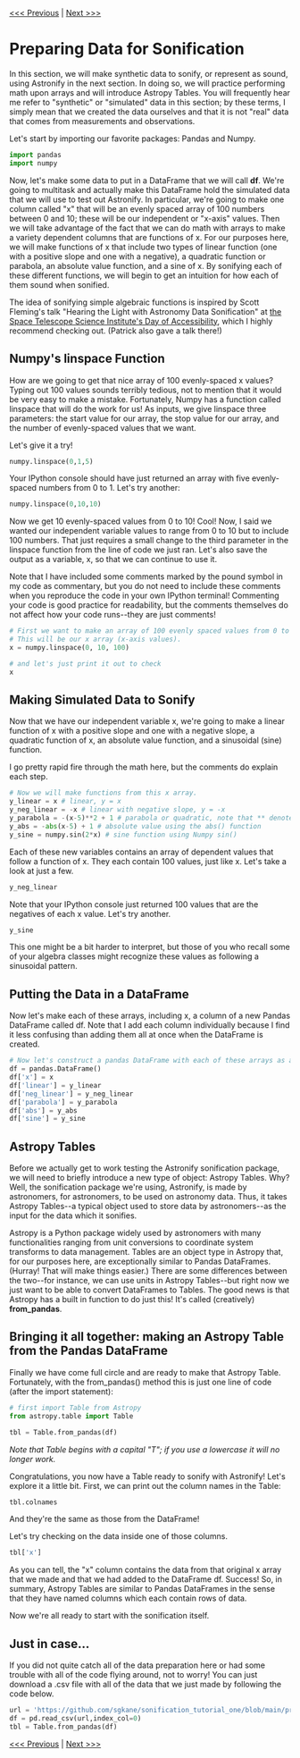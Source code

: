 [<<< Previous](intro_to_sonification.md) | [Next >>>](introduction_to_astronify.md)

# Preparing Data for Sonification

In this section, we will make synthetic data to sonify, or represent as sound, using Astronify in the next section. In doing so, we will practice performing math upon arrays and will introduce Astropy Tables. You will frequently hear me refer to "synthetic" or "simulated" data in this section; by these terms, I simply mean that we created the data ourselves and that it is not "real" data that comes from measurements and observations.

Let's start by importing our favorite packages: Pandas and Numpy.

```python
import pandas
import numpy
```

Now, let's make some data to put in a DataFrame that we will call **df**. We're going to multitask and actually make this DataFrame hold the simulated data that we will use to test out Astronify. In particular, we're going to make one column called "x" that will be an evenly spaced array of 100 numbers between 0 and 10; these will be our independent or "x-axis" values. Then we will take advantage of the fact that we can do math with arrays to make a variety dependent columns that are functions of x. For our purposes here, we will make functions of x that include two types of linear function (one with a positive slope and one with a negative), a quadratic function or parabola, an absolute value function, and a sine of x. By sonifying each of these different functions, we will begin to get an intuition for how each of them sound when sonified.

The idea of sonifying simple algebraic functions is inspired by Scott Fleming's talk "Hearing the Light with Astronomy Data Sonification" at [the Space Telescope Science Institute's Day of Accessibility](https://iota-school.github.io/day_accessibility/), which I highly recommend checking out. (Patrick also gave a talk there!)

## Numpy's linspace Function

How are we going to get that nice array of 100 evenly-spaced x values? Typing out 100 values sounds terribly tedious, not to mention that it would be very easy to make a mistake. Fortunately, Numpy has a function called linspace that will do the work for us! As inputs, we give linspace three parameters: the start value for our array, the stop value for our array, and the number of evenly-spaced values that we want.

Let's give it a try!
```python 
numpy.linspace(0,1,5)
```

Your IPython console should have just returned an array with five evenly-spaced numbers from 0 to 1. Let's try another:

```python 
numpy.linspace(0,10,10)
```

Now we get 10 evenly-spaced values from 0 to 10! Cool! Now, I said we wanted our independent variable values to range from 0 to 10 but to include 100 numbers. That just requires a small change to the third parameter in the linspace function from the line of code we just ran. Let's also save the output as a variable, x, so that we can continue to use it.

Note that I have included some comments marked by the pound symbol in my code as commentary, but you do not need to include these comments when you reproduce the code in your own IPython terminal! Commenting your code is good practice for readability, but the comments themselves do not affect how your code runs--they are just comments!

```python 
# First we want to make an array of 100 evenly spaced values from 0 to 10 using numpy's linspace function.
# This will be our x array (x-axis values).
x = numpy.linspace(0, 10, 100)

# and let's just print it out to check
x
```

## Making Simulated Data to Sonify

Now that we have our independent variable x, we're going to make a linear function of x with a positive slope and one with a negative slope, a quadratic function of x, an absolute value function, and a sinusoidal (sine) function.

I go pretty rapid fire through the math here, but the comments do explain each step.

```python 
# Now we will make functions from this x array.
y_linear = x # linear, y = x
y_neg_linear = -x # linear with negative slope, y = -x
y_parabola = -(x-5)**2 + 1 # parabola or quadratic, note that ** denotes an exponent in Python
y_abs = -abs(x-5) + 1 # absolute value using the abs() function
y_sine = numpy.sin(2*x) # sine function using Numpy sin()
```

Each of these new variables contains an array of dependent values that follow a function of x. They each contain 100 values, just like x. Let's take a look at just a few.

```python 
y_neg_linear
```

Note that your IPython console just returned 100 values that are the negatives of each x value. Let's try another.

```python 
y_sine
```

This one might be a bit harder to interpret, but those of you who recall some of your algebra classes might recognize these values as following a sinusoidal pattern.

## Putting the Data in a DataFrame

Now let's make each of these arrays, including x, a column of a new Pandas DataFrame called df. Note that I add each column individually because I find it less confusing than adding them all at once when the DataFrame is created.

```python 
# Now let's construct a pandas DataFrame with each of these arrays as a row.
df = pandas.DataFrame()
df['x'] = x
df['linear'] = y_linear
df['neg_linear'] = y_neg_linear
df['parabola'] = y_parabola
df['abs'] = y_abs
df['sine'] = y_sine
```

## Astropy Tables
Before we actually get to work testing the Astronify sonification package, we will need to briefly introduce a new type of object: Astropy Tables. Why? Well, the sonification package we're using, Astronify, is made by astronomers, for astronomers, to be used on astronomy data. Thus, it takes Astropy Tables--a typical object used to store data by astronomers--as the input for the data which it sonifies.

Astropy is a Python package widely used by astronomers with many functionalities ranging from unit conversions to coordinate system transforms to data management. Tables are an object type in Astropy that, for our purposes here, are exceptionally similar to Pandas DataFrames. (Hurray! That will make things easier.) There are some differences between the two--for instance, we can use units in Astropy Tables--but right now we just want to be able to convert DataFrames to Tables. The good news is that Astropy has a built in function to do just this! It's called (creatively) **from_pandas**.

## Bringing it all together: making an Astropy Table from the Pandas DataFrame

Finally we have come full circle and are ready to make that Astropy Table. Fortunately, with the from_pandas() method this is just one line of code (after the import statement):

```python
# first import Table from Astropy
from astropy.table import Table

tbl = Table.from_pandas(df)
```

*Note that Table begins with a capital "T"; if you use a lowercase it will no longer work.*

Congratulations, you now have a Table ready to sonify with Astronify! Let's explore it a little bit. First, we can print out the column names in the Table:

```python
tbl.colnames
```

And they're the same as those from the DataFrame!

Let's try checking on the data inside one of those columns.

```python
tbl['x']
```

As you can tell, the "x" column contains the data from that original x array that we made and that we had added to the DataFrame df. Success! So, in summary, Astropy Tables are similar to Pandas DataFrames in the sense that they have named columns which each contain rows of data.

Now we're all ready to start with the sonification itself.

## Just in case...

If you did not quite catch all of the data preparation here or had some trouble with all of the code flying around, not to worry! You can just download a .csv file with all of the data that we just made by following the code below.

~~~python
url = 'https://github.com/sgkane/sonification_tutorial_one/blob/main/prepared_data.csv?raw=true'
df = pd.read_csv(url,index_col=0)
tbl = Table.from_pandas(df)
~~~

[<<< Previous](intro_to_sonification.md) | [Next >>>](introduction_to_astronify.md)
